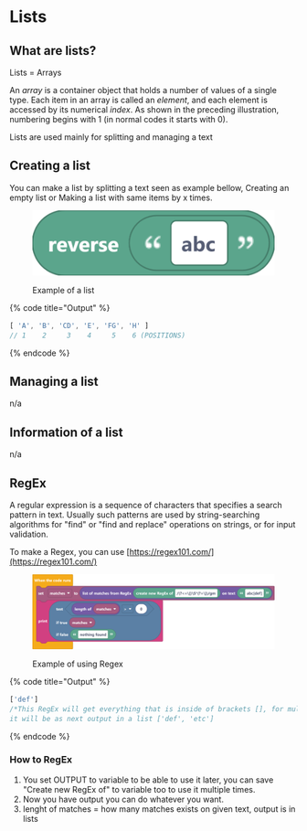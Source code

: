 # Lists

## What are lists?

Lists = Arrays&#x20;

An _array_ is a container object that holds a number of values of a single type. Each item in an array is called an _element_, and each element is accessed by its numerical _index_. As shown in the preceding illustration, numbering begins with 1 (in normal codes it starts with 0).

Lists are used mainly for splitting and managing a text

## Creating a list

You can make a list by splitting a text seen as example bellow, Creating an empty list or Making a list with same items by x times.

<figure><img src="../../.gitbook/assets/screenshot (48).png" alt=""><figcaption><p>Example of a list</p></figcaption></figure>

{% code title="Output" %}
```javascript
[ 'A', 'B', 'CD', 'E', 'FG', 'H' ]
// 1    2     3    4     5    6 (POSITIONS)
```
{% endcode %}

## Managing a list

n/a

## Information of a list

n/a

## RegEx

A regular expression is a sequence of characters that specifies a search pattern in text. Usually such patterns are used by string-searching algorithms for "find" or "find and replace" operations on strings, or for input validation.

To make a Regex, you can use [https://regex101.com/](https://regex101.com/)

<figure><img src="../../.gitbook/assets/screenshot (47) (2).png" alt=""><figcaption><p>Example of using Regex</p></figcaption></figure>

{% code title="Output" %}
```javascript
['def']
/*This RegEx will get everything that is inside of brackets [], for multiple brackets
it will be as next output in a list ['def', 'etc']
```
{% endcode %}

### How to RegEx

1. You set OUTPUT to variable to be able to use it later, you can save "Create new RegEx of" to variable too to use it multiple times.
2. Now you have output you can do whatever you want.
3. lenght of matches = how many matches exists on given text, output is in lists
